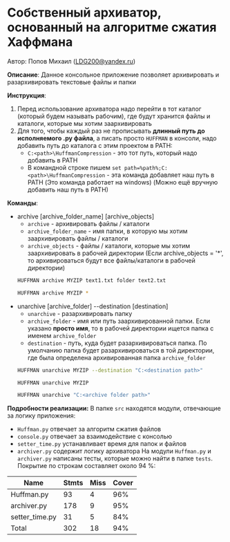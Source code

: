 # Собственный архиватор, основанный на алгоритме сжатия Хаффмана
Автор: Попов Михаил (LDG200@yandex.ru)


__Описание__:
Данное консольное приложение позволяет архивировать и разархивировать текстовые файлы и папки

__Инструкция__:
1. Перед использование архиватора надо перейти в тот каталог (который будем называть рабочим), где будут хранится файлы и каталоги, которые мы хотим заархивировать
2. Для того, чтобы каждый раз не прописывать **длинный путь до исполняемого .py файла**, а писать просто `HUFFMAN` в консоли, надо добавить путь до каталога с этим проектом в PATH:
    * `C:<path>\HuffmanCompression` - это тот путь, который надо добавить в PATH
    * В командной строке пишем `set path=%path%;C:<path>\HuffmanCompression` - эта команда добавляет наш путь в PATH (Это команда работает на windows) (Можно ещё вручную добавить наш путь в PATH)

__Команды__: 
* archive [archive_folder_name] [archive_objects]
    * `archive` - архивировать файлы / каталоги
    * `archive_folder_name` - имя папки, в которую мы хотим заархивировать файлы / каталоги
    * `archive_objects` - файлы / каталоги, которые мы хотим заархивировать в рабочей директории (Если archive_objects = '*', то архивироваться будут все файлы/каталоги в рабочей директории)
    ```sh
    HUFFMAN archive MYZIP text1.txt folder text2.txt
    ```
    ```sh
    HUFFMAN archive MYZIP *
    ```
* unarchive [archive_folder] --destination [destination]
    * `unarchive` - разархивировать папку
    * `archive_folder` - имя или путь заархивированной папки. Если указано **просто имя**, то в рабочей директории ищется папка с именем `archive_folder`
    * `destination` - путь, куда будет разархивироваться папка. По умолчанию папка будет разархивироваться в той директории, где была определена архивированная папка `archive_folder`
    ```sh
    HUFFMAN unarchive MYZIP --destination "C:<destination path>"
    ```
    ```sh
    HUFFMAN unarchive MYZIP
    ```
    ```sh
    HUFFMAN unarchive "C:<archive folder path>"
    ```
__Подробности реализации:__
В папке `src` находятся модули, отвечающие за логику приложения:
* `Huffman.py` отвечает за алгоритм сжатия файлов
* `console.py` отвечает за взаимодействие с консолью
* `setter_time.py` устанавливает время для папок и файлов
* `archiver.py` содержит логику архиватора
На модули `Huffman.py` и `archiver.py` написаны тесты, которые можно найти в папке `tests`. Покрытие по строкам составляет около 94 %:

| Name           | Stmts | Miss | Cover |
|----------------|-------|------|-------|
| Huffman.py     | 93    | 4    | 96%   |
| archiver.py    | 178   | 9    | 95%   |
| setter_time.py | 31    | 5    | 84%   |
| Total          | 302   | 18   | 94%   |
